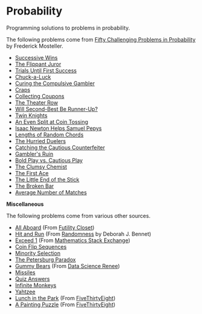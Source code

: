 Probability
===========

Programming solutions to problems in probability.

The following problems come from [Fifty Challenging Problems in Probability](http://www.amazon.com/gp/product/B00A3M0VV8) by Frederick Mosteller.

* [Successive Wins](scripts/successive_wins.py)
* [The Flippant Juror](scripts/flippant_juror.py)
* [Trials Until First Success](scripts/trials_until_success.py)
* [Chuck-a-Luck](scripts/chuck_a_luck.py)
* [Curing the Compulsive Gambler](scripts/curing_the_compulsive_gambler.py)
* [Craps](scripts/craps.py)
* [Collecting Coupons](scripts/collecting_coupons.py)
* [The Theater Row](scripts/theater_row.py)
* [Will Second-Best Be Runner-Up?](scripts/second_best.py)
* [Twin Knights](scripts/twin_knights.py)
* [An Even Split at Coin Tossing](scripts/even_split.py)
* [Isaac Newton Helps Samuel Pepys](scripts/newton_helps_pepys.py)
* [Lengths of Random Chords](scripts/length_of_random_chords.py)
* [The Hurried Duelers](scripts/hurried_duelers.py)
* [Catching the Cautious Counterfeiter](scripts/catching_the_cautious_counterfeiter.py)
* [Gambler's Ruin](scripts/gamblers_ruin.py)
* [Bold Play vs. Cautious Play](scripts/bold_play_vs_cautious_play.py)
* [The Clumsy Chemist](scripts/clumsy_chemist.py)
* [The First Ace](scripts/first_ace.py)
* [The Little End of the Stick](scripts/little_end_of_the_stick.py)
* [The Broken Bar](scripts/broken_bar.py)
* [Average Number of Matches](scripts/average_number_of_matches.py)

**Miscellaneous**

The following problems come from various other sources.

* [All Aboard](scripts/all_aboard.py) (From [Futility Closet](https://www.futilitycloset.com/2012/02/29/all-aboard-5/))
* [Hit and Run](scripts/hit_and_run.py) (From [Randomness](https://www.amazon.com/Randomness-Deborah-J-Bennett/dp/0674107462/ref=asap_bc?ie=UTF8) by Deborah J. Bennet)
* [Exceed 1](scripts/exceed_1.py) (From [Mathematics Stack Exchange](http://math.stackexchange.com/questions/111314/choose-a-random-number-between-0-and-1-and-record-its-value-keep-doing-it-until))
* [Coin Flip Sequences](scripts/coin_flip_sequences.py)
* [Minority Selection](scripts/minority_selection.py)
* [The Petersburg Paradox](scripts/petersburg_paradox.py)
* [Gummy Bears](scripts/gummy_bears.py) (From [Data Science Renee](https://twitter.com/BecomingDataSci/status/826635249341911044))
* [Missiles](scripts/missiles.py)
* [Quiz Answers](scripts/quiz_answers.py)
* [Infinite Monkeys](scripts/infinite_monkeys.py)
* [Yahtzee](scripts/yahtzee.py)
* [Lunch in the Park](scripts/lunch_in_the_park.py) (From [FiveThirtyEight](https://fivethirtyeight.com/features/what-are-the-chances-well-meet-for-lunch/))
* [A Painting Puzzle](scripts/painting_puzzle.py) (From [FiveThirtyEight](https://fivethirtyeight.com/features/can-you-solve-these-colorful-puzzles/))

